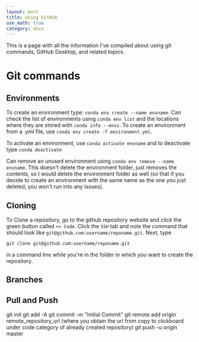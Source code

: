 ```yaml
---
layout: post
title: Using GitHub
use_math: true
category: docs
---
```


This is a page with all the information I've compiled about using git commands, GitHub Desktop, and related topics. 

# Git commands

## Environments 

To create an environment type: `conda env create --name envname`. Can check the list of environments using `conda env list` and the locations where they are stored with `conda info --envs`. To create an environment from a .yml file, use `conda env create -f environment.yml`. 

To activate an environment, use `conda activate envname` and to deactivate type `conda deactivate`

Can remove an unused environment using `conda env remove --name envname`. This doesn't delete the environment folder, just removes the contents, so I would delete the environment folder as well (so that if you decide to create an environment with the same name as the one you just deleted, you won't run into any issues). 


## Cloning
To Clone a repository, go to the github repository website and click the green button called `<> Code`. Click the `SSH` tab and note the command that should look like `git@github.com:username/reponame.git`. Next, type 

`git clone git@github.com:username/reponame.git`

in a command line while you're in the folder in which you want to create the repository.

## Branches

## Pull and Push

git init
git add -A
git commit -m "Initial Commit"
git remote add origin remote_repository_url (where you obtain the url from copy to clickboard under code category of already created repository)
git push -u origin master
